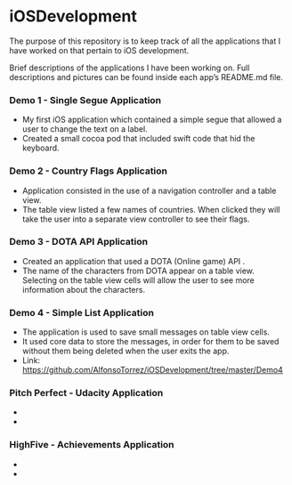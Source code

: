 # iOSDevelopment

The purpose of this repository is to keep track of all the applications that I have worked on that pertain to iOS development. 

Brief descriptions of the applications I have been working on. Full descriptions and pictures can be found inside each app’s README.md file. 


### Demo 1 - Single Segue Application
+ My first iOS application which contained a simple segue that allowed a user to change the text on a label.
+ Created a small cocoa pod that included swift code that hid the keyboard. 

### Demo 2 - Country Flags Application
+ Application consisted in the use of a navigation controller and a table view.
+ The table view listed a few names of countries. When clicked they will take the user into a separate view controller to see their flags. 

### Demo 3 - DOTA API Application
+ Created an application that used a DOTA (Online game) API .
+ The name of the characters from DOTA appear on a table view. Selecting on the table view cells will allow the user to see more information about the characters. 


### Demo 4 - Simple List Application
+ The application is used to save small messages on table view cells.
+ It used core data to store the messages, in order for them to be saved without them being deleted when the user exits the app.
+ Link: <https://github.com/AlfonsoTorrez/iOSDevelopment/tree/master/Demo4>

### Pitch Perfect - Udacity Application
+ 
+ 

### HighFive - Achievements Application 
+ 
+ 
